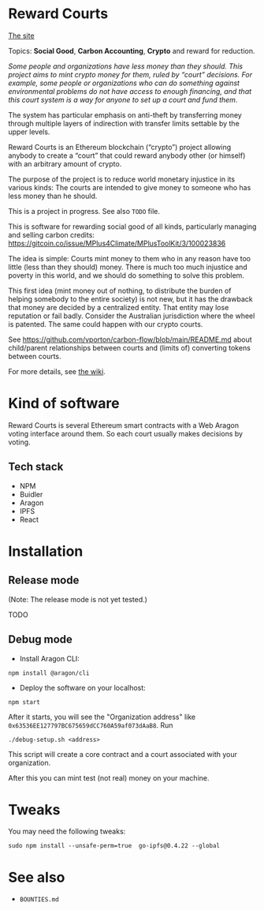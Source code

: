 # Reward Courts

[The site](https://reward.portonvictor.org)

Topics: **Social Good**, **Carbon Accounting**, **Crypto** and reward for reduction.

_Some people and organizations have less money than they should. This project aims to mint crypto money for them, ruled by “court” decisions. For example, some people or organizations who can do something against environmental problems do not have access to enough financing, and that this court system is a way for anyone to set up a court and fund them._

The system has particular emphasis on anti-theft by transferring money through multiple layers of indirection with transfer limits settable by the upper levels.

Reward Courts is an Ethereum blockchain (“crypto”) project allowing anybody to create a “court” that could reward anybody other (or himself) with an arbitrary amount of crypto.

The purpose of the project is to reduce world monetary injustice in its various kinds: The courts are intended to give money to someone who has less money than he should.

This is a project in progress. See also `TODO` file.

This is software for rewarding social good of all kinds, particularly managing and
selling carbon credits: https://gitcoin.co/issue/MPlus4Climate/MPlusToolKit/3/100023836

The idea is simple: Courts mint money to them who in any reason have too little (less than they should) money.
There is much too much injustice and poverty in this world, and we should do something
to solve this problem.

This first idea (mint money out of nothing, to distribute the burden of helping somebody to the entire society)
is not new, but it has the drawback that money
are decided by a centralized entity. That entity may lose reputation or fail badly.
Consider the Australian jurisdiction where the wheel is patented. The same could happen
with our crypto courts.

See https://github.com/vporton/carbon-flow/blob/main/README.md about child/parent relationships between courts
and (limits of) converting tokens between courts.

For more details, see [the wiki](https://github.com/vporton/courts/wiki).

# Kind of software

Reward Courts is several Ethereum smart contracts with a Web Aragon voting interface around them.
So each court usually makes decisions by voting.

## Tech stack

* NPM
* Buidler
* Aragon
* IPFS
* React

# Installation

## Release mode

(Note: The release mode is not yet tested.)

TODO

## Debug mode

- Install Aragon CLI:

```
npm install @aragon/cli
```

- Deploy the software on your localhost:

```
npm start
```

After it starts, you will see the "Organization address" like `0x63536EE127797BC675659dCC760A59af073dAaB8`.
Run
```
./debug-setup.sh <address>
```

This script will create a core contract and a court associated with your organization.

After this you can mint test (not real) money on your machine.

# Tweaks

You may need the following tweaks:
```
sudo npm install --unsafe-perm=true  go-ipfs@0.4.22 --global
```

# See also

- `BOUNTIES.md`
